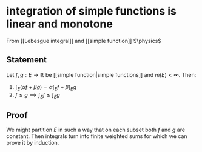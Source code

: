 # integration of simple functions is linear and monotone
From [[Lebesgue integral]] and [[simple function]]
$\physics$
## Statement
Let $f, g: E \to \mathbb{R}$ be [[simple function|simple functions]] and $m(E) < \infty$. Then:
1. $\int_{E} (\alpha f + \beta g) = \alpha \int_{E} f + \beta \int_{E} g$
2. $f \leq g \implies \int_{E} f \leq \int_{E} g$

## Proof
We might partition $E$ in such a way that on each subset both $f$ and $g$ are constant. Then integrals turn into finite weighted sums for which we can prove it by induction.
